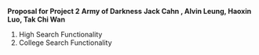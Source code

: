 __Proposal for Project 2__
__Army of Darkness__
__Jack Cahn , Alvin Leung, Haoxin Luo, Tak Chi Wan__


1. High Search Functionality 
2. College Search Functionality 





